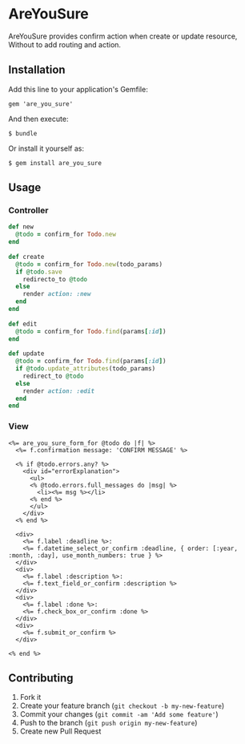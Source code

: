 # AreYouSure

AreYouSure provides confirm action when create or update resource, Without to add routing and action.

## Installation

Add this line to your application's Gemfile:

    gem 'are_you_sure'

And then execute:

    $ bundle

Or install it yourself as:

    $ gem install are_you_sure

## Usage

### Controller

```ruby
def new
  @todo = confirm_for Todo.new
end
    
def create
  @todo = confirm_for Todo.new(todo_params)
  if @todo.save
    redirecto_to @todo
  else
    render action: :new
  end
end
    
def edit
  @todo = confirm_for Todo.find(params[:id])
end
    
def update
  @todo = confirm_for Todo.find(params[:id])
  if @todo.update_attributes(todo_params)
    redirect_to @todo
  else
    render action: :edit
  end
end
```

### View

```erb
<%= are_you_sure_form_for @todo do |f| %>
  <%= f.confirmation message: 'CONFIRM MESSAGE' %>
  
  <% if @todo.errors.any? %>
    <div id="errorExplanation">
      <ul>
      <% @todo.errors.full_messages do |msg| %>
        <li><%= msg %></li>
      <% end %>
      </ul>
    </div>
  <% end %>
  
  <div>
    <%= f.label :deadline %>:
    <%= f.datetime_select_or_confirm :deadline, { order: [:year, :month, :day], use_month_numbers: true } %>
  </div>
  <div>
    <%= f.label :description %>:
    <%= f.text_field_or_confirm :description %>
  </div>
  <div>
    <%= f.label :done %>:
    <%= f.check_box_or_confirm :done %>
  </div>
  <div>
    <%= f.submit_or_confirm %>
  </div>

<% end %>
```

## Contributing

1. Fork it
2. Create your feature branch (`git checkout -b my-new-feature`)
3. Commit your changes (`git commit -am 'Add some feature'`)
4. Push to the branch (`git push origin my-new-feature`)
5. Create new Pull Request
